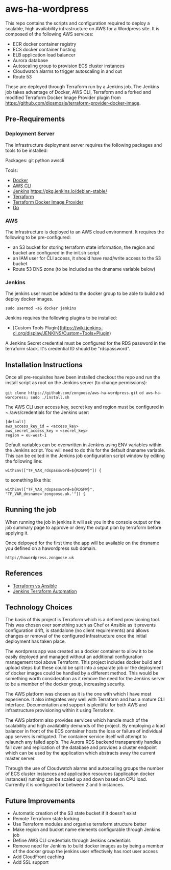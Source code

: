 # aws-ha-wordpress #
This repo contains the scripts and configuration required to deploy a scalable, high availability infrastructure on AWS for a Wordpress site. It is composed of the following AWS services:

* ECR docker container registry
* ECS docker container hosting
* ELB application load balancer
* Aurora database
* Autoscaling group to provision ECS cluster instances
* Cloudwatch alarms to trigger autoscaling in and out
* Route 53

These are deployed through Terraform run by a Jenkins job. The Jenkins job takes advantage of Docker, AWS CLI, Terraform and a forked and modified Terraform Docker Image Provider plugin from https://github.com/diosmosis/terraform-provider-docker-image.

## Pre-Requirements ##

### Deployment Server ###
The infrastructure deployment server requires the following packages and tools to be installed:

Packages:
git
python
awscli

Tools:
* [Docker](https://docs.docker.com/engine/installation/linux/ubuntu/#install-using-the-repository)
* [AWS CLI](http://docs.aws.amazon.com/cli/latest/userguide/awscli-install-linux.html#awscli-install-linux-pip)
* [Jenkins](https://www.digitalocean.com/community/tutorials/how-to-install-jenkins-on-ubuntu-16-04) https://pkg.jenkins.io/debian-stable/
* [Terraform](https://www.terraform.io/intro/getting-started/install.html)
* [Terraform Docker Image Provider](https://github.com/zongoose/terraform-provider-docker-image)
* [Go](https://github.com/golang/go/wiki/Ubuntu)

### AWS ###
The infrastructure is deployed to an AWS cloud environment. It requires the following to be pre-configured:

* an S3 bucket for storing terraform state information, the region and bucket are configured in the init.sh script
* an IAM user for CLI access, it should have read/write access to the S3 bucket
* Route 53 DNS zone (to be included as the dnsname variable below)

### Jenkins ###
The jenkins user must be added to the docker group to be able to build and deploy docker images.

`sudo usermod -aG docker jenkins`

Jenkins requires the following plugins to be installed:

* [Custom Tools Plugin}(https://wiki.jenkins-ci.org/display/JENKINS/Custom+Tools+Plugin)

A Jenkins Secret credential must be configured for the RDS password in the terraform stack. It's credential ID should be "rdspassword".

## Installation Instructions ##
Once all pre-requisites have been installed checkout the repo and run the install script as root on the Jenkins server (to change permissions):

`git clone https://github.com/zongoose/aws-ha-wordpress.git`
`cd aws-ha-wordpress; sudo ./install.sh`

The AWS CLI user access key, secret key and region must be configured in ~./aws/credentials for the Jenkins user:

```
[default]
aws_access_key_id = <access_key>
aws_secret_access_key = <secret_key>
region = eu-west-1
```

Default variables can be overwritten in Jenkins using ENV variables within the Jenkins script. You will need to do this for the default dnsname variable. This can be edited in the Jenkins job configuration script window  by editing the following line:

`withEnv(["TF_VAR_rdspassword=${RDSPW}"]) {`

to something like this:

`withEnv(["TF_VAR_rdspassword=${RDSPW}", "TF_VAR_dnsname='zongoose.uk.'"]) {`

## Running the job ##
When running the job in jenkins it will ask you in the console output or the job summary page to approve or deny the output plan by terraform before applying it.

Once delpoyed for the first time the app will be available on the dnsname you defined on a hawordpress sub domain.

`http://hawordpress.zongoose.uk`

## References ##
* [Terraform vs Ansible](https://blog.gruntwork.io/why-we-use-terraform-and-not-chef-puppet-ansible-saltstack-or-cloudformation-7989dad2865c)
* [Jenkins Terraform Automation](https://objectpartners.com/2016/06/01/automating-terraform-projects-with-jenkins/)

## Technology Choices ##
The basis of this project is Terraform which is a defined provisioning tool. This was chosen over something such as Chef or Ansible as it prevents configuration drift, is standalone (no client requirements) and allows changes or removal of the configured infrastructure once the initial deployment has taken place.

The wordpress app was created as a docker container to allow it to be easily deployed and managed without an additional configuration management tool above Terraform. This project includes docker build and upload steps but these could be split into a separate job or the deployment of docker images could be handled by a different method. This would be something worth consideration as it remove the need for the Jenkins server to be a member of the docker group, increasing security.

The AWS platform was chosen as it is the one with which I have most experience. It also integrates very well with Terraform and has a mature CLI interface. Documentation and support is plentiful for both AWS and infrastructure provisioning within it using Terraform.

The AWS platform also provides services which handle much of the scalability and high availability demands of the project. By employing a load balancer in front of the ECS container hosts the loss or failure of individual app servers is mitigated. The container service itself will attempt to relaunch any failed app's. The Aurora RDS backend transparently handles fail over and replication of the database and provides a cluster endpoint which can be used by the application which abstracts away the current master server.

Through the use of Cloudwatch alarms and autoscaling groups the number of ECS cluster instances and application resources (application docker instances) running can be scaled up and down based on CPU load. Currently it is configured for between 2 and 5 instances.

## Future Improvements ##
* Automatic creation of the S3 state bucket if it doesn't exist
* Remote Terraform state locking
* Use Terraform modules and organise terraform structure better
* Make region and bucket name elements configurable through Jenkins job
* Define AWS CLI credentials through Jenkins credentials
* Remove need for Jenkins to build docker images as by being a member of the docker group the jenkins user effectively has root user access
* Add CloudFront caching
* Add SSL support